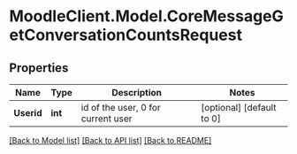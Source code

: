 # MoodleClient.Model.CoreMessageGetConversationCountsRequest

## Properties

Name | Type | Description | Notes
------------ | ------------- | ------------- | -------------
**Userid** | **int** | id of the user, 0 for current user | [optional] [default to 0]

[[Back to Model list]](../README.md#documentation-for-models) [[Back to API list]](../README.md#documentation-for-api-endpoints) [[Back to README]](../README.md)

